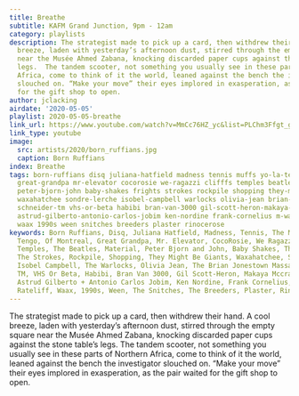 ```yaml
---
title: Breathe
subtitle: KAFM Grand Junction, 9pm - 12am
category: playlists
description: The strategist made to pick up a card, then withdrew their hand. A cool
  breeze, laden with yesterday’s afternoon dust, stirred through the empty square
  near the Musée Ahmed Zabana, knocking discarded paper cups against the stone table’s
  legs.  The tandem scooter, not something you usually see in these parts of Northern
  Africa, come to think of it the world, leaned against the bench the investigator
  slouched on. “Make your move” their eyes implored in exasperation, as the pair waited
  for the gift shop to open.
author: jclacking
airdate: '2020-05-05'
playlist: 2020-05-05-breathe
link_url: https://www.youtube.com/watch?v=MmCc76HZ_yc&list=PLChm3Ffgt_gnxVwf0rPqeK4Enbo08YAbn&t=1s
link_type: youtube
image:
  src: artists/2020/born_ruffians.jpg
  caption: Born Ruffians
index: Breathe
tags: born-ruffians disq juliana-hatfield madness tennis muffs yo-la-tengo of-montreal
  great-grandpa mr-elevator cocorosie we-ragazzi clifffs temples beatles material
  peter-bjorn-john baby-shakes frights strokes rockpile shopping they-might-be-giants
  waxahatchee sondre-lerche isobel-campbell warlocks olivia-jean brian-jonestown-massacre
  schneider-tm vhs-or-beta habibi bran-van-3000 gil-scott-heron-makaya-mccraven ty-segall
  astrud-gilberto-antonio-carlos-jobim ken-nordine frank-cornelius m-ward nathaniel-rateliff
  waax 1990s ween snitches breeders plaster rinocerose
keywords: Born Ruffians, Disq, Juliana Hatfield, Madness, Tennis, The Muffs, Yo La
  Tengo, Of Montreal, Great Grandpa, Mr. Elevator, CocoRosie, We Ragazzi, Clifffs,
  Temples, The Beatles, Material, Peter Bjorn and John, Baby Shakes, The Frights,
  The Strokes, Rockpile, Shopping, They Might Be Giants, Waxahatchee, Sondre Lerche,
  Isobel Campbell, The Warlocks, Olivia Jean, The Brian Jonestown Massacre, Schneider
  TM, VHS Or Beta, Habibi, Bran Van 3000, Gil Scott-Heron, Makaya Mccraven, Ty Segall,
  Astrud Gilberto + Antonio Carlos Jobim, Ken Nordine, Frank Cornelius, M. Ward, Nathaniel
  Rateliff, Waax, 1990s, Ween, The Snitches, The Breeders, Plaster, Rinôçerôse
---
```

The strategist made to pick up a card, then withdrew their hand. A cool breeze, laden with yesterday’s afternoon dust, stirred through the empty square near the Musée Ahmed Zabana, knocking discarded paper cups against the stone table’s legs.  The tandem scooter, not something you usually see in these parts of Northern Africa, come to think of it the world, leaned against the bench the investigator slouched on. “Make your move” their eyes implored in exasperation, as the pair waited for the gift shop to open.
